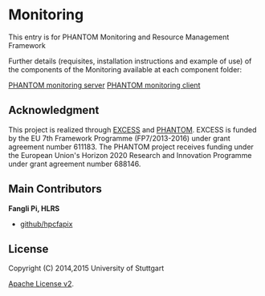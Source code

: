 # Monitoring
This entry is for PHANTOM Monitoring and Resource Management Framework

Further details (requisites, installation instructions and example of use) of the components of the Monitoring available at each component folder:

[PHANTOM monitoring server][server] 
[PHANTOM monitoring client][client] 


## Acknowledgment
This project is realized through [EXCESS][excess] and [PHANTOM][phantom]. EXCESS is funded by the EU 7th Framework Programme (FP7/2013-2016) under grant agreement number 611183. The PHANTOM project receives funding under the European Union's Horizon 2020 Research and Innovation Programme under grant agreement number 688146.



## Main Contributors
**Fangli Pi, HLRS**
+ [github/hpcfapix](https://github.com/hpcfapix)


## License
Copyright (C) 2014,2015 University of Stuttgart

[Apache License v2](LICENSE).

[client]: https://github.com/PHANTOM-Platform/Monitoring/tree/master/Monitoring_client
[server]: https://github.com/PHANTOM-Platform/Monitoring/tree/master/Monitoring_server
[excess]: http://www.excess-project.eu
[phantom]: http://www.phantom-project.org
